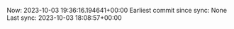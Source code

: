 Now: 2023-10-03 19:36:16.194641+00:00 Earliest commit since sync: None Last sync: 2023-10-03 18:08:57+00:00
